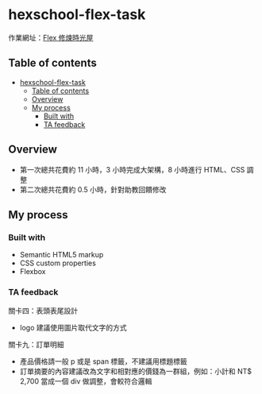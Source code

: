 # hexschool-flex-task
作業網址：[Flex 修煉時光屋](https://rpg.hexschool.com/task/69/show)
## Table of contents
- [hexschool-flex-task](#hexschool-flex-task)
  - [Table of contents](#table-of-contents)
  - [Overview](#overview)
  - [My process](#my-process)
    - [Built with](#built-with)
    - [TA feedback](#ta-feedback)
## Overview
- 第一次總共花費約 11 小時，3 小時完成大架構，8 小時進行 HTML、CSS 調整
- 第二次總共花費約 0.5 小時，針對助教回饋修改

## My process

### Built with
- Semantic HTML5 markup
- CSS custom properties
- Flexbox

### TA feedback
關卡四：表頭表尾設計
-  logo 建議使用圖片取代文字的方式

關卡九：訂單明細
- 產品價格請一般 p 或是 span 標籤，不建議用標題標籤
- 訂單摘要的內容建議改為文字和相對應的價錢為一群組，例如：小計和 NT$ 2,700 當成一個 div 做調整，會較符合邏輯